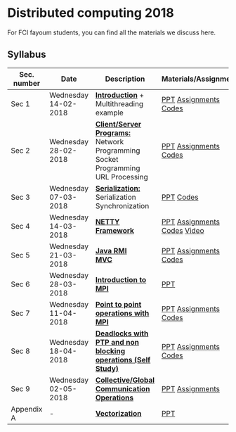 # Distributed computing 2018

For FCI fayoum students, you can find all the materials we discuss here.

## Syllabus

| Sec. number | Date                      | Description                                                  | Materials/Assignments                                        |
| ----------- | ------------------------- | ------------------------------------------------------------ | ------------------------------------------------------------ |
| Sec 1       | Wednesday<br />14-02-2018 | **<u>Introduction</u>** + Multithreading example             | [PPT](/Lab%20slides/Sec%201/Sec%201.pdf) [Assignments](/Lab%20Assignments/Assignment%20One.pdf) [Codes](/Lab%20Codes/01-%20Java%20threading) |
| Sec 2       | Wednesday<br />28-02-2018 | **<u>Client/Server Programs:</u>**<br />Network Programming<br />Socket Programming<br />URL Processing | [PPT](/Lab%20slides/Sec%201/Sec%202.pdf) [Assignments](/Lab%20Assignments/Assignment%20Two.pdf) [Codes](/Lab%20Codes/02-%20Network%20programming) |
| Sec 3       | Wednesday<br />07-03-2018 | **<u>Serialization:</u>**<br />Serialization<br />Synchronization<br /> | [PPT](/Lab%20slides/Sec%203/Sec%203.pdf) [Codes](/Lab%20Codes/03-%20Serialization%20%26%20Synchronization) |
| Sec 4       | Wednesday<br />14-03-2018 | **<u>NETTY Framework</u>**                                   | [PPT](/Lab%20slides/Sec%203/Sec%203.pdf) [Assignments](/Lab%20Assignments/Assignment%20Three.pdf) [Codes](/Lab%20Codes/04-%20NETTY) [Video](https://www.youtube.com/watch?v=XIVou85uMkM) |
| Sec 5       | Wednesday<br />21-03-2018 | **<u>Java RMI</u>**<br />**<u>MVC</u>**                      | [PPT](/Lab%20slides/Sec%205/Sec%205.pdf) [Assignments](/Lab%20Assignments/Assignment%20Four.pdf) [Codes](/Lab%20Codes/05-%20RMI) |
| Sec 6       | Wednesday<br />28-03-2018 | **<u>Introduction to MPI</u>**                               | [PPT](/Lab%20slides/Sec%206/Sec%206.pdf)                     |
| Sec 7       | Wednesday<br />11-04-2018 | **<u>Point to point operations with MPI</u>**                | [PPT](/Lab%20slides/Sec%207/Sec%207.pdf) [Assignments](/Lab%20Assignments/Assignment%20Five.pdf) [Codes](/Lab%20Codes/07-%20Point%20to%20point%20MPI) |
| Sec 8       | Wednesday<br />18-04-2018 | **<u>Deadlocks with PTP and non blocking operations (Self Study)</u>** | [PPT](/Lab%20slides/Sec%208/Sec%208.pdf) [Assignments](/Lab%20Assignments/Assignment%20Six.pdf) [Codes](/Lab%20Codes/08-%20Deadlocks%20and%20non-blocking%20operations) |
| Sec 9       | Wednesday<br />02-05-2018 | **<u>Collective/Global Communication Operations</u>**        | [PPT](/Lab%20slides/Sec%209/Sec%209.pdf) [Assignments](/Lab%20Assignments/Assignment%20Seven.pdf) |
| Appendix A  | -                         | **<u>Vectorization</u>**                                     | [PPT](/Lab%20slides/Appendix%20A/Vectorization.pdf)          |

